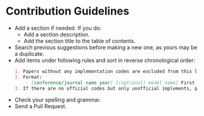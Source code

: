 # Contribution Guidelines

* Add a section if needed. If you do:
    * Add a section description.
    * Add the section title to the table of contents.
* Search previous suggestions before making a new one, as yours may be a duplicate.
* Add items under following rules and sort in reverse chronological order: 
    ```markdown
    1. Papers without any implementation codes are excluded from this list. 
    2. Format: 
        - [conference/journal name year] [(optional) model name] First Author et al. [title]() [[code]]() 
    3. If there are no official codes but only unofficial implements, please note items by "😢 No official codes are available.". 
    ```
* Check your spelling and grammar.
* Send a Pull Request.